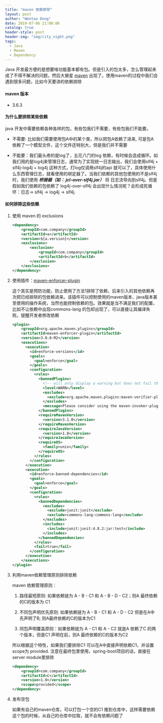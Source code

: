 ```yaml
---
title: "maven 依赖排除"
layout: post
author: "Wentao Dong"
date: 2019-07-06 21:00:00
catalog: true
header-style: post
header-img: "img/city_night.png"
tags:
  - Java
  - Maven
  - Dependency
---
```


Java 开发最方便的是想要啥功能基本都有包。但是引入的包太多，怎么管理起来成了不得不解决的问题，然后大舅星 [maven](https://maven.apache.org/) 出现了。使用maven的过程中我们会遇到很多问题，比如今天要讲的依赖排除

#### maven 版本

- 3.6.3

#### 为什么要排除某些依赖

java 开发中需要依赖各种各样的包，有些包我们不需要，有些包我们不能要。

* 不需要:  比如我们需要使用包A中的某个类，所以把包A依赖了进来, 可是包A 依赖了一个模型文件，这个文件还特别大，但是我们并不需要

* 不能要：我们最头疼的是log了，五花八门的log 依赖，有时候会造成循环。如我们用的是log4j来管理日志，通常为了实现统一日志输出，我们会使用slf4j + slf4j-log4j + log4j 这种方式，打log仅调用slf4j的api 就可以了，具体使用什么东西管理日志，就看使用的绑定器了。当我们依赖的其他包使用的不是slf4j时，我们使用 ***桥接器（如： jcl-over-slf4j.jar）*** 将 日志流导向到slf4j。但是假如我们依赖的包依赖了 log4j-over-slf4j 会出现什么情况呢？会形成死循环：日志-> slf4j -> log4j -> slf4j.

#### 如何排除这些依赖

1. 使用 maven 的 exclusions
   
   ```xml
   <dependency>
       <groupId>com.company</groupId>
       <artifactId>a</artifactId>
       <version>${a.version}</version>
       <exclusions>
           <exclusion>
               <groupId>com.company</groupId>
               <artifactId>b</artifactId>
           </exclusion>
       </exclusions>
   </dependency>
   ```

2. 使用插件：[maven-enforcer-plugin](http://maven.apache.org/plugins/maven-enforcer-plugin/)
   
   这个其实是预防功能，防止使用了方法1排除了依赖，后来引入的其他依赖再次把已经排除的包依赖进来。该插件可以控制使用的maven版本、java版本甚至使用的操作系统，当然也能控制依赖的包。效果就是当不满足我们的配置，比如不让依赖中出现commons-lang 的包却出现了，可以直接让其编译失败。提醒开发者修改依赖
   
   ```xml
   <plugin>  
       <groupId>org.apache.maven.plugins</groupId>  
       <artifactId>maven-enforcer-plugin</artifactId>
       <version>3.0.0-M2</version>
       <executions>  
         <execution>  
           <id>enforce-versions</id>  
           <goals>  
             <goal>enforce</goal>  
           </goals>  
           <configuration>  
             <rules>
               <bannedPlugins>
                 <!-- will only display a warning but does not fail the build. -->
                 <level>WARN</level>
                 <excludes>
                   <exclude>org.apache.maven.plugins:maven-verifier-plugin</exclude>
                 </excludes>
                 <message>Please consider using the maven-invoker-plugin (http://maven.apache.org/plugins/maven-invoker-plugin/)!</message>
               </bannedPlugins>
               <requireMavenVersion>  
                 <version>3.1.0</version>  
               </requireMavenVersion>  
               <requireJavaVersion>  
                 <version>1.8</version>  
               </requireJavaVersion>
               <requireOS>
                 <family>unix</family>
               </requireOS>
             </rules>  
           </configuration>  
         </execution>  
         <execution>  
           <id>enforce-banned-dependencies</id>  
           <goals>  
             <goal>enforce</goal>  
           </goals>  
           <configuration>  
             <rules>  
               <bannedDependencies>  
                 <excludes>  
                   <exclude>junit:junit</exclude>
                   <exclude>commons-lang:commons-lang</exclude>
                 </excludes>  
                 <includes>  
                   <include>junit:junit:4.8.2:jar:test</include> 
                 </includes>  
               </bannedDependencies>  
             </rules>  
             <fail>true</fail>  
           </configuration>  
         </execution>  
       </executions>  
   </plugin>
   ```

3. 利用maven依赖管理原则排除依赖
   
   maven 依赖管理原则：
   
   1. 路径最短原则: 如果依赖链为 A - B - C1 和 A - B - D - C2；则A 最终依赖的C的版本为 C1
   
   2. 不同包声明优先原则: 如果依赖链为 A - B - C1 和 A - D - C2 但是在A中先声明了B; 则A最终依赖的C的版本为C1
   
   3. 同包声明覆盖原则：如果依赖链为 A - C1 和 A - C2 就是A 依赖了C 的两个版本，但是C1 声明在前，则A 最终依赖的C的版本为C2
   
   所以根据这个特性，如果我们要排除C1 可以在A中直接声明依赖C1，并设置scope为 provided. 注意在最终包里使用，spring-boot项目的话，直接在server module里排除
   
   ```xml
   <dependency>  
       <groupId>com.company</groupId>  
       <artifactId>C</artifactId>  
       <version>1.0</version>  
       <scope>provided</scope>  
   </dependency>
   ```

4. 发布空包
   
   如果有自己的maven仓库，可以打包一个空的C1 推到仓库中，这样需要依赖这个包的时候，从自己的仓库中拉取，就不会有依赖问题了
